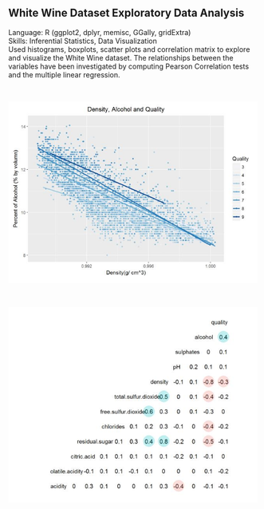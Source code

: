 ## White Wine Dataset Exploratory Data Analysis
Language: R (ggplot2, dplyr, memisc, GGally, gridExtra) </br>
Skills: Inferential Statistics, Data Visualization </br>
Used histograms, boxplots, scatter plots and correlation matrix to explore and visualize the White Wine dataset. 
The relationships between the variables have been investigated by computing Pearson Correlation tests and 
the multiple linear regression.

</br>
<p align="left">
  <img src="scatterplot.JPG" width="500"/>
</p>

</br>
<p align="left">
  <img src="corrMatrix.JPG" width="500"/>
</p>
   
